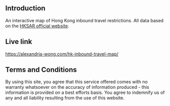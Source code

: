## Introduction
An interactive map of Hong Kong inbound travel restrictions. All data based on the [HKSAR official website](https://www.coronavirus.gov.hk/eng/inbound-travel.html).

## Live link
https://alexandria-wong.com/hk-inbound-travel-map/

## Terms and Conditions
By using this site, you agree that this service offered comes with no warranty whatsoever on the accuracy of information produced - this information is provided on a best efforts basis.
You agree to indemnify us of any and all liability resulting from the
use of this website.